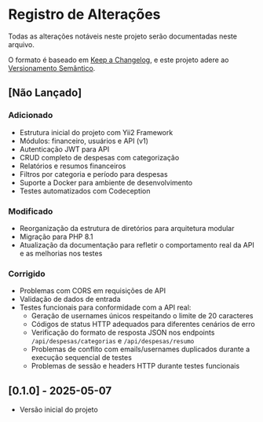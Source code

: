 # Registro de Alterações

Todas as alterações notáveis neste projeto serão documentadas neste arquivo.

O formato é baseado em [Keep a Changelog](https://keepachangelog.com/pt-BR/1.0.0/),
e este projeto adere ao [Versionamento Semântico](https://semver.org/lang/pt-BR/).

## [Não Lançado]

### Adicionado
- Estrutura inicial do projeto com Yii2 Framework
- Módulos: financeiro, usuários e API (v1)
- Autenticação JWT para API
- CRUD completo de despesas com categorização
- Relatórios e resumos financeiros
- Filtros por categoria e período para despesas
- Suporte a Docker para ambiente de desenvolvimento
- Testes automatizados com Codeception

### Modificado
- Reorganização da estrutura de diretórios para arquitetura modular
- Migração para PHP 8.1
- Atualização da documentação para refletir o comportamento real da API e as melhorias nos testes

### Corrigido
- Problemas com CORS em requisições de API
- Validação de dados de entrada
- Testes funcionais para conformidade com a API real:
  - Geração de usernames únicos respeitando o limite de 20 caracteres
  - Códigos de status HTTP adequados para diferentes cenários de erro
  - Verificação do formato de resposta JSON nos endpoints `/api/despesas/categorias` e `/api/despesas/resumo`
  - Problemas de conflito com emails/usernames duplicados durante a execução sequencial de testes
  - Problemas de sessão e headers HTTP durante testes funcionais

## [0.1.0] - 2025-05-07

- Versão inicial do projeto 
